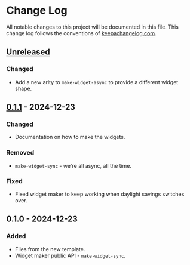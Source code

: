 # Change Log
All notable changes to this project will be documented in this file. This change log follows the conventions of [keepachangelog.com](http://keepachangelog.com/).

## [Unreleased]
### Changed
- Add a new arity to `make-widget-async` to provide a different widget shape.

## [0.1.1] - 2024-12-23
### Changed
- Documentation on how to make the widgets.

### Removed
- `make-widget-sync` - we're all async, all the time.

### Fixed
- Fixed widget maker to keep working when daylight savings switches over.

## 0.1.0 - 2024-12-23
### Added
- Files from the new template.
- Widget maker public API - `make-widget-sync`.

[Unreleased]: https://sourcehost.site/your-name/endtoenedtest/compare/0.1.1...HEAD
[0.1.1]: https://sourcehost.site/your-name/endtoenedtest/compare/0.1.0...0.1.1
